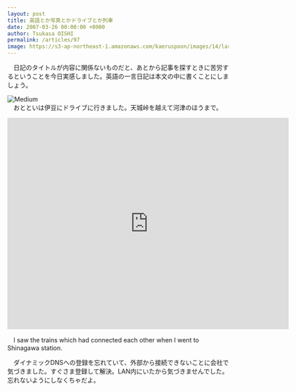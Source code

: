 ```yaml
---
layout: post
title: 英語とか写真とかドライブとか列車
date: 2007-03-26 00:00:00 +0900
author: Tsukasa OISHI
permalink: /articles/97
image: https://s3-ap-northeast-1.amazonaws.com/kaeruspoon/images/14/large.JPG?1300871854
---
```



　日記のタイトルが内容に関係ないものだと、あとから記事を探すときに苦労するということを今日実感しました。英語の一言日記は本文の中に書くことにしましょう。  

![Medium](https://s3-ap-northeast-1.amazonaws.com/kaeruspoon/images/14/medium.JPG?1300871854)  
　おとといは伊豆にドライブに行きました。天城峠を越えて河津のほうまで。  

<iframe width="640" height="480" src="https://www.youtube.com/embed/WVBAOIlA1Ys" frameborder="0" allowfullscreen></iframe>  

　I saw the trains which had connected each other when I went to Shinagawa station.  

　ダイナミックDNSへの登録を忘れていて、外部から接続できないことに会社で気づきました。すぐさま登録して解決。LAN内にいたから気づきませんでした。忘れないようにしなくちゃだよ。  

